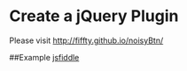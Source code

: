 # Create a jQuery Plugin

Please visit http://fiffty.github.io/noisyBtn/

##Example
[jsfiddle](https://jsfiddle.net/fiffty/k57vht4u/)
